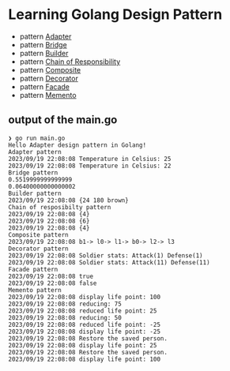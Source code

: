 # Learning Golang Design Pattern
* pattern [Adapter](/patterns/adapter.go)
* pattern [Bridge](/patterns/bridge.go)
* pattern [Builder](/patterns/builder.go)
* pattern [Chain of Responsibility](/patterns/chainofresponsibility.go)
* pattern [Composite](/patterns/composite.go)
* pattern [Decorator](/patterns/decorator.go)
* pattern [Facade](/patterns/facade.go)
* pattern [Memento](/patterns/memento.go)

## output of the main.go
```
❯ go run main.go
Hello Adapter design pattern in Golang!
Adapter pattern
2023/09/19 22:08:08 Temperature in Celsius: 25
2023/09/19 22:08:08 Temperature in Celsius: 22
Bridge pattern
0.5519999999999999
0.06400000000000002
Builder pattern
2023/09/19 22:08:08 {24 180 brown}
Chain of resposibilty pattern
2023/09/19 22:08:08 {4}
2023/09/19 22:08:08 {6}
2023/09/19 22:08:08 {4}
Composite pattern
2023/09/19 22:08:08 b1-> l0-> l1-> b0-> l2-> l3
Decorator pattern
2023/09/19 22:08:08 Soldier stats: Attack(1) Defense(1)
2023/09/19 22:08:08 Soldier stats: Attack(11) Defense(11)
Facade pattern
2023/09/19 22:08:08 true
2023/09/19 22:08:08 false
Memento pattern
2023/09/19 22:08:08 display life point: 100
2023/09/19 22:08:08 reducing: 75
2023/09/19 22:08:08 reduced life point: 25
2023/09/19 22:08:08 reducing: 50
2023/09/19 22:08:08 reduced life point: -25
2023/09/19 22:08:08 display life point: -25
2023/09/19 22:08:08 Restore the saved person.
2023/09/19 22:08:08 display life point: 25
2023/09/19 22:08:08 Restore the saved person.
2023/09/19 22:08:08 display life point: 100
```
